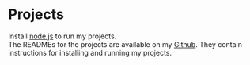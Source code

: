 # Projects

Install [node.js](https://nodejs.org) to run my projects.  
The READMEs for the projects are available on my [Github](https://github.com/thecoder08). They contain instructions for installing and running my projects.